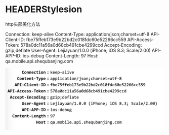 # HEADERStylesion
http头部美化方法

Connection: keep-alive
Content-Type: application/json;charset=utf-8
API-Client-ID: fbe75ffeb173e9b22bd2c018fdc60e52266cc559
API-Access-Token: 578a0dc11a56a0d68cb491cbe4299ccd
Accept-Encoding: gzip;deflate
User-Agent: Lejiayuan/1.0.0 (iPhone; iOS 8.3; Scale/2.00)
API-APP-ID: ios-debug
Content-Length: 97
Host: qa.mobile.api.shequbanjing.com

![替代文字](https://raw.githubusercontent.com/MRchenkuan/HEADERStylesion/master/543AABAA-8D54-4C06-A0CE-4AB8ED348A13.png)
